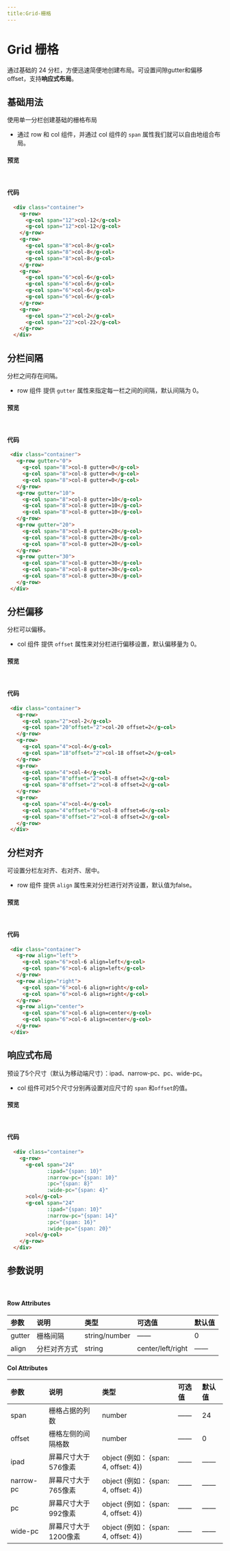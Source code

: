 ```yaml
---
title:Grid-栅格
---
```


# Grid 栅格
通过基础的 24 分栏，方便迅速简便地创建布局。可设置间隙gutter和偏移offset，支持**响应式布局**。

## 基础用法
使用单一分栏创建基础的栅格布局
- 通过 row 和 col 组件，并通过 col 组件的 `span` 属性我们就可以自由地组合布局。

#### 预览
<br>
 <ClientOnly>
   <grid-demo></grid-demo>
 </ClientOnly>

#### 代码
```html
  <div class="container">
    <g-row>
      <g-col span="12">col-12</g-col>
      <g-col span="12">col-12</g-col>
    </g-row>
    <g-row>
      <g-col span="8">col-8</g-col>
      <g-col span="8">col-8</g-col>
      <g-col span="8">col-8</g-col>
    </g-row>
    <g-row>
      <g-col span="6">col-6</g-col>
      <g-col span="6">col-6</g-col>
      <g-col span="6">col-6</g-col>
      <g-col span="6">col-6</g-col>
    </g-row>
    <g-row>
      <g-col span="2">col-2</g-col>
      <g-col span="22">col-22</g-col>
    </g-row>
  </div>
```

## 分栏间隔
分栏之间存在间隔。
- row 组件 提供 `gutter` 属性来指定每一栏之间的间隔，默认间隔为 0。

#### 预览
<br>
 <ClientOnly>
   <grid-gutter></grid-gutter>
 </ClientOnly>
 
 #### 代码
 ```html
  <div class="container">
    <g-row gutter="0">
      <g-col span="8">col-8 gutter=0</g-col>
      <g-col span="8">col-8 gutter=0</g-col>
      <g-col span="8">col-8 gutter=0</g-col>
    </g-row>
    <g-row gutter="10">
      <g-col span="8">col-8 gutter=10</g-col>
      <g-col span="8">col-8 gutter=10</g-col>
      <g-col span="8">col-8 gutter=10</g-col>
    </g-row>
    <g-row gutter="20">
      <g-col span="8">col-8 gutter=20</g-col>
      <g-col span="8">col-8 gutter=20</g-col>
      <g-col span="8">col-8 gutter=20</g-col>
    </g-row>
    <g-row gutter="30">
      <g-col span="8">col-8 gutter=30</g-col>
      <g-col span="8">col-8 gutter=30</g-col>
      <g-col span="8">col-8 gutter=30</g-col>
    </g-row>
  </div>
```

## 分栏偏移
分栏可以偏移。
- col 组件 提供 `offset` 属性来对分栏进行偏移设置，默认偏移量为 0。

#### 预览
<br>
 <ClientOnly>
   <grid-offset></grid-offset>
 </ClientOnly>
 
 #### 代码
 ```html
  <div class="container">
    <g-row>
      <g-col span="2">col-2</g-col>
      <g-col span="20"offset="2">col-20 offset=2</g-col>
    </g-row>
    <g-row>
      <g-col span="4">col-4</g-col>
      <g-col span="18"offset="2">col-18 offset=2</g-col>
    </g-row>
    <g-row>
      <g-col span="4">col-4</g-col>
      <g-col span="8"offset="2">col-8 offset=2</g-col>
      <g-col span="8"offset="2">col-8 offset=2</g-col>
    </g-row>
    <g-row>
      <g-col span="4">col-4</g-col>
      <g-col span="4"offset="6">col-8 offset=6</g-col>
      <g-col span="8"offset="2">col-8 offset=2</g-col>
    </g-row>
  </div>
```

## 分栏对齐
可设置分栏左对齐、右对齐、居中。
 - row 组件 提供 `align` 属性来对分栏进行对齐设置，默认值为false。
 
 #### 预览
 <br>
  <ClientOnly>
    <grid-align></grid-align>
  </ClientOnly>
 
 #### 代码
 ```html
  <div class="container">
    <g-row align="left">
      <g-col span="6">col-6 align=left</g-col>
      <g-col span="6">col-6 align=left</g-col>
    </g-row>
    <g-row align="right">
      <g-col span="6">col-6 align=right</g-col>
      <g-col span="6">col-6 align=right</g-col>
    </g-row>
    <g-row align="center">
      <g-col span="6">col-6 align=center</g-col>
      <g-col span="6">col-6 align=center</g-col>
    </g-row>
  </div>
```

## 响应式布局
预设了5个尺寸（默认为移动端尺寸）：ipad、narrow-pc、pc、wide-pc。
- col 组件可对5个尺寸分别再设置对应尺寸的 `span` 和`offset`的值。

#### 预览
<br>
  <ClientOnly>
    <grid-auto></grid-auto>
  </ClientOnly>
  
#### 代码
```html
  <div class="container">
    <g-row>
      <g-col span="24"
             :ipad="{span: 10}"
             :narrow-pc="{span: 10}"
             :pc="{span: 8}"
             :wide-pc="{span: 4}"
      >col</g-col>
      <g-col span="24"
             :ipad="{span: 10}"
             :narrow-pc="{span: 14}"
             :pc="{span: 16}"
             :wide-pc="{span: 20}"
      >col</g-col>
    </g-row>
  </div>
```

## 参数说明
<br>
 
 #### Row Attributes
 
 | 参数 | 说明| 类型  |   可选值| 默认值     |
 | :---       |    :---   |    :--- |    :--- |    :--- |
 | gutter  | 栅格间隔      | string/number   | ——  |  0  |
 | align   | 分栏对齐方式      | string   | center/left/right  |  ——  |
 
 #### Col Attributes
 
 | 参数 | 说明| 类型  |   可选值| 默认值     |
  | :---       |    :---   |    :--- |    :--- |    :--- |
  | span | 栅格占据的列数      | number   | ——  |  24  |
  | offset  | 栅格左侧的间隔格数      | number   | ——  |  0  |
  | ipad | 屏幕尺寸大于576像素    | object (例如： {span: 4, offset: 4})  | ——  |  ——  |
  | narrow-pc | 屏幕尺寸大于765像素    | object (例如： {span: 4, offset: 4})  | ——  |  ——  |
  | pc | 屏幕尺寸大于992像素    | object (例如： {span: 4, offset: 4})  | ——  |  ——  |
  | wide-pc | 屏幕尺寸大于1200像素    | object (例如： {span: 4, offset: 4})  | ——  |  ——  |